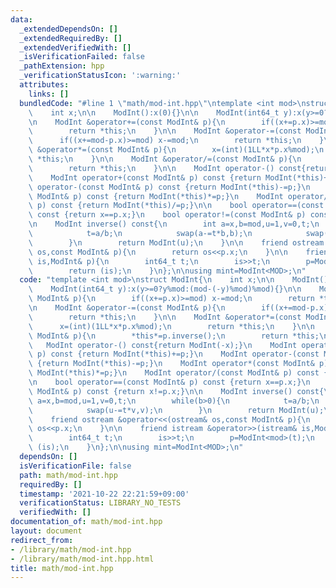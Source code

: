 ```yaml
---
data:
  _extendedDependsOn: []
  _extendedRequiredBy: []
  _extendedVerifiedWith: []
  _isVerificationFailed: false
  _pathExtension: hpp
  _verificationStatusIcon: ':warning:'
  attributes:
    links: []
  bundledCode: "#line 1 \"math/mod-int.hpp\"\ntemplate <int mod>\nstruct ModInt{\n\
    \    int x;\n\n    ModInt():x(0){}\n\n    ModInt(int64_t y):x(y>=0?y%mod:(mod-(-y)%mod)%mod){}\n\
    \n    ModInt &operator+=(const ModInt& p){\n        if((x+=p.x)>=mod) x-=mod;\n\
    \        return *this;\n    }\n\n    ModInt &operator-=(const ModInt& p){\n  \
    \      if((x+=mod-p.x)>=mod) x-=mod;\n        return *this;\n    }\n\n    ModInt\
    \ &operator*=(const ModInt& p){\n        x=(int)(1LL*x*p.x%mod);\n        return\
    \ *this;\n    }\n\n    ModInt &operator/=(const ModInt& p){\n        *this*=p.inverse();\n\
    \        return *this;\n    }\n\n    ModInt operator-() const{return ModInt(-x);}\n\
    \    ModInt operator+(const ModInt& p) const {return ModInt(*this)+=p;}\n    ModInt\
    \ operator-(const ModInt& p) const {return ModInt(*this)-=p;}\n    ModInt operator*(const\
    \ ModInt& p) const {return ModInt(*this)*=p;}\n    ModInt operator/(const ModInt&\
    \ p) const {return ModInt(*this)/=p;}\n\n    bool operator==(const ModInt& p)\
    \ const {return x==p.x;}\n    bool operator!=(const ModInt& p) const {return x!=p.x;}\n\
    \n    ModInt inverse() const{\n        int a=x,b=mod,u=1,v=0,t;\n        while(b>0){\n\
    \            t=a/b;\n            swap(a-=t*b,b);\n            swap(u-=t*v,v);\n\
    \        }\n        return ModInt(u);\n    }\n\n    friend ostream &operator<<(ostream&\
    \ os,const ModInt& p){\n        return os<<p.x;\n    }\n\n    friend istream &operator>>(istream&\
    \ is,ModInt& p){\n        int64_t t;\n        is>>t;\n        p=ModInt<mod>(t);\n\
    \        return (is);\n    }\n};\n\nusing mint=ModInt<MOD>;\n"
  code: "template <int mod>\nstruct ModInt{\n    int x;\n\n    ModInt():x(0){}\n\n\
    \    ModInt(int64_t y):x(y>=0?y%mod:(mod-(-y)%mod)%mod){}\n\n    ModInt &operator+=(const\
    \ ModInt& p){\n        if((x+=p.x)>=mod) x-=mod;\n        return *this;\n    }\n\
    \n    ModInt &operator-=(const ModInt& p){\n        if((x+=mod-p.x)>=mod) x-=mod;\n\
    \        return *this;\n    }\n\n    ModInt &operator*=(const ModInt& p){\n  \
    \      x=(int)(1LL*x*p.x%mod);\n        return *this;\n    }\n\n    ModInt &operator/=(const\
    \ ModInt& p){\n        *this*=p.inverse();\n        return *this;\n    }\n\n \
    \   ModInt operator-() const{return ModInt(-x);}\n    ModInt operator+(const ModInt&\
    \ p) const {return ModInt(*this)+=p;}\n    ModInt operator-(const ModInt& p) const\
    \ {return ModInt(*this)-=p;}\n    ModInt operator*(const ModInt& p) const {return\
    \ ModInt(*this)*=p;}\n    ModInt operator/(const ModInt& p) const {return ModInt(*this)/=p;}\n\
    \n    bool operator==(const ModInt& p) const {return x==p.x;}\n    bool operator!=(const\
    \ ModInt& p) const {return x!=p.x;}\n\n    ModInt inverse() const{\n        int\
    \ a=x,b=mod,u=1,v=0,t;\n        while(b>0){\n            t=a/b;\n            swap(a-=t*b,b);\n\
    \            swap(u-=t*v,v);\n        }\n        return ModInt(u);\n    }\n\n\
    \    friend ostream &operator<<(ostream& os,const ModInt& p){\n        return\
    \ os<<p.x;\n    }\n\n    friend istream &operator>>(istream& is,ModInt& p){\n\
    \        int64_t t;\n        is>>t;\n        p=ModInt<mod>(t);\n        return\
    \ (is);\n    }\n};\n\nusing mint=ModInt<MOD>;\n"
  dependsOn: []
  isVerificationFile: false
  path: math/mod-int.hpp
  requiredBy: []
  timestamp: '2021-10-22 22:21:59+09:00'
  verificationStatus: LIBRARY_NO_TESTS
  verifiedWith: []
documentation_of: math/mod-int.hpp
layout: document
redirect_from:
- /library/math/mod-int.hpp
- /library/math/mod-int.hpp.html
title: math/mod-int.hpp
---
```


